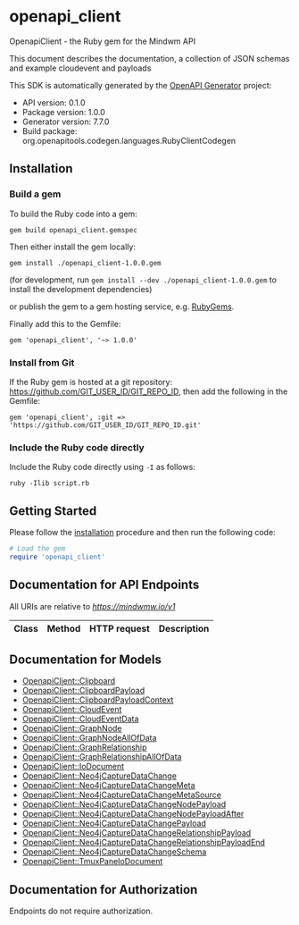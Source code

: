 # openapi_client

OpenapiClient - the Ruby gem for the Mindwm API

This document describes the documentation, a collection of JSON schemas and example cloudevent and payloads

This SDK is automatically generated by the [OpenAPI Generator](https://openapi-generator.tech) project:

- API version: 0.1.0
- Package version: 1.0.0
- Generator version: 7.7.0
- Build package: org.openapitools.codegen.languages.RubyClientCodegen

## Installation

### Build a gem

To build the Ruby code into a gem:

```shell
gem build openapi_client.gemspec
```

Then either install the gem locally:

```shell
gem install ./openapi_client-1.0.0.gem
```

(for development, run `gem install --dev ./openapi_client-1.0.0.gem` to install the development dependencies)

or publish the gem to a gem hosting service, e.g. [RubyGems](https://rubygems.org/).

Finally add this to the Gemfile:

    gem 'openapi_client', '~> 1.0.0'

### Install from Git

If the Ruby gem is hosted at a git repository: https://github.com/GIT_USER_ID/GIT_REPO_ID, then add the following in the Gemfile:

    gem 'openapi_client', :git => 'https://github.com/GIT_USER_ID/GIT_REPO_ID.git'

### Include the Ruby code directly

Include the Ruby code directly using `-I` as follows:

```shell
ruby -Ilib script.rb
```

## Getting Started

Please follow the [installation](#installation) procedure and then run the following code:

```ruby
# Load the gem
require 'openapi_client'

```

## Documentation for API Endpoints

All URIs are relative to *https://mindwmw.io/v1*

Class | Method | HTTP request | Description
------------ | ------------- | ------------- | -------------


## Documentation for Models

 - [OpenapiClient::Clipboard](docs/Clipboard.md)
 - [OpenapiClient::ClipboardPayload](docs/ClipboardPayload.md)
 - [OpenapiClient::ClipboardPayloadContext](docs/ClipboardPayloadContext.md)
 - [OpenapiClient::CloudEvent](docs/CloudEvent.md)
 - [OpenapiClient::CloudEventData](docs/CloudEventData.md)
 - [OpenapiClient::GraphNode](docs/GraphNode.md)
 - [OpenapiClient::GraphNodeAllOfData](docs/GraphNodeAllOfData.md)
 - [OpenapiClient::GraphRelationship](docs/GraphRelationship.md)
 - [OpenapiClient::GraphRelationshipAllOfData](docs/GraphRelationshipAllOfData.md)
 - [OpenapiClient::IoDocument](docs/IoDocument.md)
 - [OpenapiClient::Neo4jCaptureDataChange](docs/Neo4jCaptureDataChange.md)
 - [OpenapiClient::Neo4jCaptureDataChangeMeta](docs/Neo4jCaptureDataChangeMeta.md)
 - [OpenapiClient::Neo4jCaptureDataChangeMetaSource](docs/Neo4jCaptureDataChangeMetaSource.md)
 - [OpenapiClient::Neo4jCaptureDataChangeNodePayload](docs/Neo4jCaptureDataChangeNodePayload.md)
 - [OpenapiClient::Neo4jCaptureDataChangeNodePayloadAfter](docs/Neo4jCaptureDataChangeNodePayloadAfter.md)
 - [OpenapiClient::Neo4jCaptureDataChangePayload](docs/Neo4jCaptureDataChangePayload.md)
 - [OpenapiClient::Neo4jCaptureDataChangeRelationshipPayload](docs/Neo4jCaptureDataChangeRelationshipPayload.md)
 - [OpenapiClient::Neo4jCaptureDataChangeRelationshipPayloadEnd](docs/Neo4jCaptureDataChangeRelationshipPayloadEnd.md)
 - [OpenapiClient::Neo4jCaptureDataChangeSchema](docs/Neo4jCaptureDataChangeSchema.md)
 - [OpenapiClient::TmuxPaneIoDocument](docs/TmuxPaneIoDocument.md)


## Documentation for Authorization

Endpoints do not require authorization.

